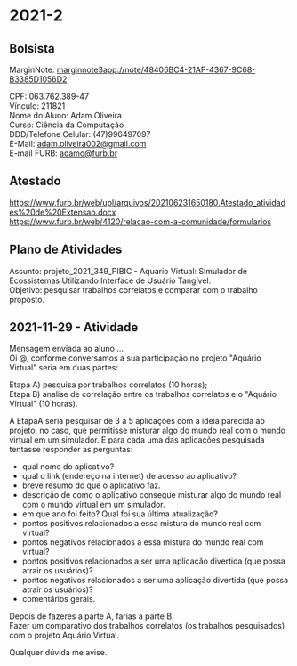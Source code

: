 # 2021-2

## Bolsista

MarginNote: <marginnote3app://note/48406BC4-21AF-4367-9C68-B3385D1056D2>  

CPF: 063.762.389-47  
Vínculo: 211821  
Nome do Aluno: Adam Oliveira  
Curso: Ciência da Computação  
DDD/Telefone Celular: (47)996497097  
E-Mail: adam.oliveira002@gmail.com  
E-mail FURB: adamo@furb.br  

## Atestado

<https://www.furb.br/web/upl/arquivos/202106231650180.Atestado_atividades%20de%20Extensao.docx>  
<https://www.furb.br/web/4120/relacao-com-a-comunidade/formularios>  

## Plano de Atividades

Assunto: projeto_2021_349_PIBIC - Aquário Virtual: Simulador de Ecossistemas Utilizando Interface de Usuário Tangível.  
Objetivo: pesquisar trabalhos correlatos e comparar com o trabalho proposto.  

## 2021-11-29 - Atividade

Mensagem enviada ao aluno ...  
Oi @, conforme conversamos a sua participação no projeto "Aquário Virtual" seria em duas partes:  

Etapa A) pesquisa por trabalhos correlatos (10 horas);  
Etapa B) analise de correlação entre os trabalhos correlatos e o "Aquário Virtual" (10 horas).  

A EtapaA seria pesquisar de 3 a 5 aplicações com a ideia parecida ao projeto, no caso, que permitisse misturar algo do mundo real com o mundo virtual em um simulador. E para cada uma das aplicações pesquisada tentasse responder as perguntas:  

- qual nome do aplicativo?  
- qual o link (endereço na internet) de acesso ao aplicativo?  
- breve resumo do que o aplicativo faz.
- descrição de como o aplicativo consegue misturar algo do mundo real com o mundo virtual em um simulador.  
- em que ano foi feito? Qual foi sua última atualização?  
- pontos positivos relacionados a essa mistura do mundo real com virtual?  
- pontos negativos relacionados a essa mistura do mundo real com virtual?  
- pontos positivos relacionados a ser uma aplicação divertida (que possa atrair os usuários)?  
- pontos negativos relacionados a ser uma aplicação divertida (que possa atrair os usuários)?  
- comentários gerais.  

Depois de fazeres a parte A, farias a parte B.  
Fazer um comparativo dos trabalhos correlatos (os trabalhos pesquisados) com o projeto Aquário Virtual.  

Qualquer dúvida me avise.
